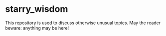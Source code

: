 # starry_wisdom

This repository is used to discuss otherwise unusual topics.
May the reader beware: anything may be here!
